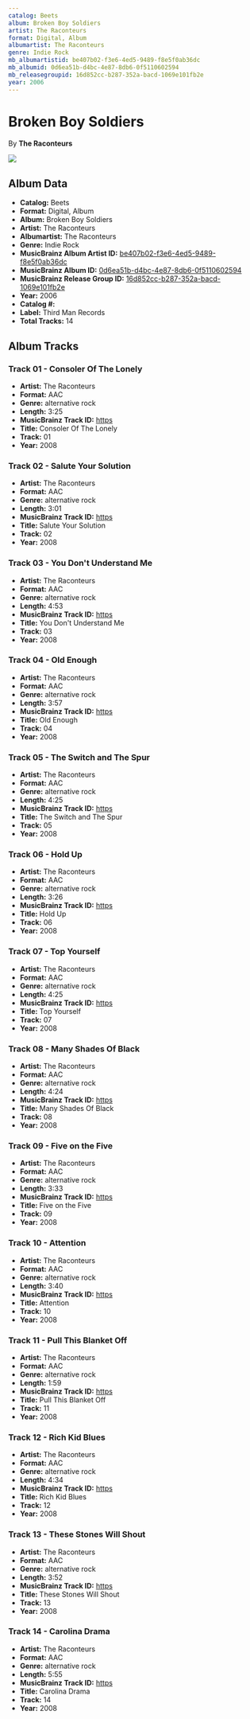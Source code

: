 ```yaml
---
catalog: Beets
album: Broken Boy Soldiers
artist: The Raconteurs
format: Digital, Album
albumartist: The Raconteurs
genre: Indie Rock
mb_albumartistid: be407b02-f3e6-4ed5-9489-f8e5f0ab36dc
mb_albumid: 0d6ea51b-d4bc-4e87-8db6-0f5110602594
mb_releasegroupid: 16d852cc-b287-352a-bacd-1069e101fb2e
year: 2006
---
```


# Broken Boy Soldiers

By **The Raconteurs**

![](../../assets/beetscovers/The_Raconteurs-Broken_Boy_Soldiers.jpg)

## Album Data

- **Catalog:** Beets
- **Format:** Digital, Album
- **Album:** Broken Boy Soldiers
- **Artist:** The Raconteurs
- **Albumartist:** The Raconteurs
- **Genre:** Indie Rock
- **MusicBrainz Album Artist ID:** [be407b02-f3e6-4ed5-9489-f8e5f0ab36dc](https://musicbrainz.org/artist/be407b02-f3e6-4ed5-9489-f8e5f0ab36dc)
- **MusicBrainz Album ID:** [0d6ea51b-d4bc-4e87-8db6-0f5110602594](https://musicbrainz.org/release/0d6ea51b-d4bc-4e87-8db6-0f5110602594)
- **MusicBrainz Release Group ID:** [16d852cc-b287-352a-bacd-1069e101fb2e](https://musicbrainz.org/release-group/16d852cc-b287-352a-bacd-1069e101fb2e)
- **Year:** 2006
- **Catalog #:** 
- **Label:** Third Man Records
- **Total Tracks:** 14

## Album Tracks

### Track 01 - Consoler Of The Lonely

- **Artist:** The Raconteurs
- **Format:** AAC
- **Genre:** alternative rock
- **Length:** 3:25
- **MusicBrainz Track ID:** [https](https://musicbrainz.org/recording/https)
- **Title:** Consoler Of The Lonely
- **Track:** 01
- **Year:** 2008

### Track 02 - Salute Your Solution

- **Artist:** The Raconteurs
- **Format:** AAC
- **Genre:** alternative rock
- **Length:** 3:01
- **MusicBrainz Track ID:** [https](https://musicbrainz.org/recording/https)
- **Title:** Salute Your Solution
- **Track:** 02
- **Year:** 2008

### Track 03 - You Don't Understand Me

- **Artist:** The Raconteurs
- **Format:** AAC
- **Genre:** alternative rock
- **Length:** 4:53
- **MusicBrainz Track ID:** [https](https://musicbrainz.org/recording/https)
- **Title:** You Don't Understand Me
- **Track:** 03
- **Year:** 2008

### Track 04 - Old Enough

- **Artist:** The Raconteurs
- **Format:** AAC
- **Genre:** alternative rock
- **Length:** 3:57
- **MusicBrainz Track ID:** [https](https://musicbrainz.org/recording/https)
- **Title:** Old Enough
- **Track:** 04
- **Year:** 2008

### Track 05 - The Switch and The Spur

- **Artist:** The Raconteurs
- **Format:** AAC
- **Genre:** alternative rock
- **Length:** 4:25
- **MusicBrainz Track ID:** [https](https://musicbrainz.org/recording/https)
- **Title:** The Switch and The Spur
- **Track:** 05
- **Year:** 2008

### Track 06 - Hold Up

- **Artist:** The Raconteurs
- **Format:** AAC
- **Genre:** alternative rock
- **Length:** 3:26
- **MusicBrainz Track ID:** [https](https://musicbrainz.org/recording/https)
- **Title:** Hold Up
- **Track:** 06
- **Year:** 2008

### Track 07 - Top Yourself

- **Artist:** The Raconteurs
- **Format:** AAC
- **Genre:** alternative rock
- **Length:** 4:25
- **MusicBrainz Track ID:** [https](https://musicbrainz.org/recording/https)
- **Title:** Top Yourself
- **Track:** 07
- **Year:** 2008

### Track 08 - Many Shades Of Black

- **Artist:** The Raconteurs
- **Format:** AAC
- **Genre:** alternative rock
- **Length:** 4:24
- **MusicBrainz Track ID:** [https](https://musicbrainz.org/recording/https)
- **Title:** Many Shades Of Black
- **Track:** 08
- **Year:** 2008

### Track 09 - Five on the Five

- **Artist:** The Raconteurs
- **Format:** AAC
- **Genre:** alternative rock
- **Length:** 3:33
- **MusicBrainz Track ID:** [https](https://musicbrainz.org/recording/https)
- **Title:** Five on the Five
- **Track:** 09
- **Year:** 2008

### Track 10 - Attention

- **Artist:** The Raconteurs
- **Format:** AAC
- **Genre:** alternative rock
- **Length:** 3:40
- **MusicBrainz Track ID:** [https](https://musicbrainz.org/recording/https)
- **Title:** Attention
- **Track:** 10
- **Year:** 2008

### Track 11 - Pull This Blanket Off

- **Artist:** The Raconteurs
- **Format:** AAC
- **Genre:** alternative rock
- **Length:** 1:59
- **MusicBrainz Track ID:** [https](https://musicbrainz.org/recording/https)
- **Title:** Pull This Blanket Off
- **Track:** 11
- **Year:** 2008

### Track 12 - Rich Kid Blues

- **Artist:** The Raconteurs
- **Format:** AAC
- **Genre:** alternative rock
- **Length:** 4:34
- **MusicBrainz Track ID:** [https](https://musicbrainz.org/recording/https)
- **Title:** Rich Kid Blues
- **Track:** 12
- **Year:** 2008

### Track 13 - These Stones Will Shout

- **Artist:** The Raconteurs
- **Format:** AAC
- **Genre:** alternative rock
- **Length:** 3:52
- **MusicBrainz Track ID:** [https](https://musicbrainz.org/recording/https)
- **Title:** These Stones Will Shout
- **Track:** 13
- **Year:** 2008

### Track 14 - Carolina Drama

- **Artist:** The Raconteurs
- **Format:** AAC
- **Genre:** alternative rock
- **Length:** 5:55
- **MusicBrainz Track ID:** [https](https://musicbrainz.org/recording/https)
- **Title:** Carolina Drama
- **Track:** 14
- **Year:** 2008

